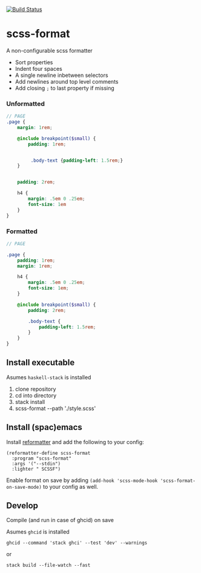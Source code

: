 [![Build Status](https://travis-ci.org/rl-king/scss-format.svg?branch=master)](https://travis-ci.org/rl-king/scss-format)
# scss-format

A non-configurable scss formatter

* Sort properties
* Indent four spaces
* A single newline inbetween selectors
* Add newlines around top level comments
* Add closing `;` to last property if missing

### Unformatted

```scss
// PAGE
.page {
    margin: 1rem;

    @include breakpoint($small) {
        padding: 1rem;


         .body-text {padding-left: 1.5rem;}
    }


    padding: 2rem;

    h4 {
        margin: .5em 0 .25em;
        font-size: 1em
    }
}
```

### Formatted

```scss
// PAGE

.page {
    padding: 1rem;
    margin: 1rem;

    h4 {
        margin: .5em 0 .25em;
        font-size: 1em;
    }

    @include breakpoint($small) {
        padding: 2rem;

        .body-text {
            padding-left: 1.5rem;
        }
    }
}
```

## Install executable

Asumes `haskell-stack` is installed

1. clone repository
2. cd into directory
3. stack install
4. scss-format --path './style.scss'


## Install (spac)emacs

Install [reformatter](https://github.com/purcell/reformatter.el) and add the following to your config:
``` elisp
(reformatter-define scss-format
  :program "scss-format"
  :args '("--stdin")
  :lighter " SCSSF")
```

Enable format on save by adding `(add-hook 'scss-mode-hook 'scss-format-on-save-mode)` to your config as well.

## Develop

Compile (and run in case of ghcid) on save

Asumes `ghcid` is installed

`ghcid --command 'stack ghci' --test 'dev' --warnings`

or

`stack build --file-watch --fast`

